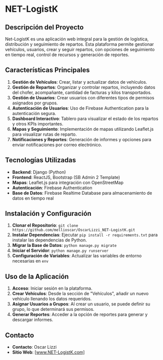 # NET-LogistK 

## Descripción del Proyecto

Net-LogistK es una aplicación web integral para la gestión de logística, distribución y seguimiento de repartos. Esta plataforma permite gestionar vehículos, usuarios, crear y seguir repartos, con opciones de seguimiento en tiempo real, control de recursos y generación de reportes.

## Características Principales

1. **Gestión de Vehículos**: Crear, listar y actualizar datos de vehículos.
2. **Gestión de Repartos**: Organizar y controlar repartos, incluyendo datos del chofer, acompañante, cantidad de facturas y kilos transportados.
3. **Gestión de Usuarios**: Crear usuarios con diferentes tipos de permisos asignados por grupos.
4. **Autenticación de Usuarios**: Uso de Firebase Authentication para la autenticación segura.
5. **Dashboard Interactivo**: Tablero para visualizar el estado de los repartos y otros KPIs importantes.
6. **Mapas y Seguimiento**: Implementación de mapas utilizando Leaflet.js para visualizar rutas de reparto.
7. **Notificaciones y Reportes**: Generación de informes y opciones para enviar notificaciones por correo electrónico.

## Tecnologías Utilizadas

- **Backend**: Django (Python)
- **Frontend**: ReactJS, Bootstrap (SB Admin 2 Template)
- **Mapas**: Leaflet.js para integración con OpenStreetMap
- **Autenticación**: Firebase Authentication
- **Base de Datos**: Firebase Realtime Database para almacenamiento de datos en tiempo real

## Instalación y Configuración

1. **Clonar el Repositorio**: `git clone https://github.com/mellioscar/OscarLizzi_NET-LogistK.git`
2. **Instalar Dependencias**: Ejecutar `pip install -r requirements.txt` para instalar las dependencias de Python.
3. **Migrar la Base de Datos**: `python manage.py migrate`
4. **Iniciar el Servidor**: `python manage.py runserver`
5. **Configuración de Variables**: Actualizar las variables de entorno necesarias en `env`

## Uso de la Aplicación

1. **Acceso**: Iniciar sesión en la plataforma.
2. **Crear Vehículos**: Desde la sección de "Vehículos", añadir un nuevo vehículo llenando los datos requeridos.
3. **Asignar Usuarios a Grupos**: Al crear un usuario, se puede definir su grupo, lo que determinará sus permisos.
4. **Generar Reportes**: Acceder a la opción de reportes para generar y descargar informes.

## Contacto

- **Contacto**: Oscar Lizzi
- **Sitio Web**: [www.NET-LogistK.com]

